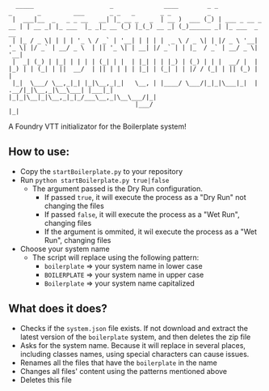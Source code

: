 ```
  _____                     _              ____        _ _                 _       _         ___       _ _   _       _ _          _             
 |  ___|__  _   _ _ __   __| |_ __ _   _  | __ )  ___ (_) | ___ _ __ _ __ | | __ _| |_ ___  |_ _|_ __ (_) |_(_) __ _| (_)______ _| |_ ___  _ __ 
 | |_ / _ \| | | | '_ \ / _` | '__| | | | |  _ \ / _ \| | |/ _ \ '__| '_ \| |/ _` | __/ _ \  | || '_ \| | __| |/ _` | | |_  / _` | __/ _ \| '__|
 |  _| (_) | |_| | | | | (_| | |  | |_| | | |_) | (_) | | |  __/ |  | |_) | | (_| | ||  __/  | || | | | | |_| | (_| | | |/ / (_| | || (_) | |   
 |_|  \___/ \__,_|_| |_|\__,_|_|   \__, | |____/ \___/|_|_|\___|_|  | .__/|_|\__,_|\__\___| |___|_| |_|_|\__|_|\__,_|_|_/___\__,_|\__\___/|_|   
                                   |___/                            |_|                                                                         
```
A Foundry VTT initializator for the Boilerplate system!

## How to use:
- Copy the `startBoilerplate.py` to your repository
- Run `python startBoilerplate.py true|false`
    - The argument passed is the Dry Run configuration.
        - If passed `true`, it will execute the process as a "Dry Run" not changing the files
        - If passed `false`, it will execute the process as a "Wet Run", changing files
        - If the argument is ommited, it wil execute the process as a "Wet Run", changing files
- Choose your system name
    - The script will replace using the following pattern:
        - `boilerplate` => your system name in lower case
        - `BOILERPLATE` => your system name in upper case
        - `Boilerplate` => your system name capitalized

## What does it does?
- Checks if the `system.json` file exists. If not download and extract the latest version of the `boilerplate` system, and then deletes the zip file
- Asks for the system name. Because it will replace in several places, including classes names, using special characters can cause issues.
- Renames all the files that have the `boilerplate` in the name
- Changes all files' content using the patterns mentioned above
- Deletes this file
